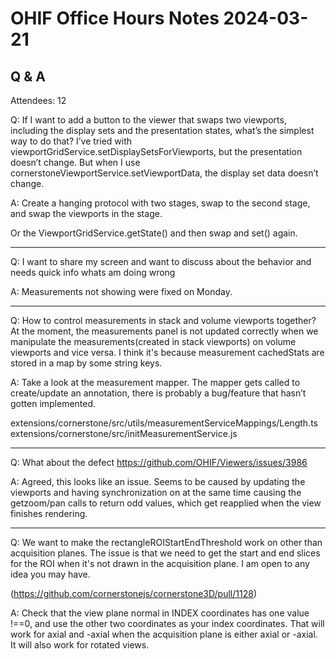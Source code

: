# OHIF Office Hours Notes 2024-03-21


## Q & A

Attendees: 12




Q: If I want to add a button to the viewer that swaps two viewports, including the display sets and the presentation states, what’s the simplest way to do that? I’ve tried with viewportGridService.setDisplaySetsForViewports, but the presentation doesn’t change. But when I use cornerstoneViewportService.setViewportData, the display set data doesn’t change.

A: Create a hanging protocol with two stages, swap to the second stage, and swap the viewports in the stage. 

Or the ViewportGridService.getState() and then swap and set() again. 

---

Q: I want to share my screen and want to discuss about the behavior and needs quick info whats am doing wrong

A: Measurements not showing were fixed on Monday.

---

Q: How to control measurements in stack and volume viewports together?
At the moment, the measurements panel is not updated correctly when we manipulate the measurements(created in stack viewports) on volume viewports and vice versa.
I think it's because measurement cachedStats are stored in a map by some string keys.

A: Take a look at the measurement mapper.  The mapper gets called to create/update an annotation, there is probably a bug/feature that hasn’t gotten implemented.

extensions/cornerstone/src/utils/measurementServiceMappings/Length.ts
extensions/cornerstone/src/initMeasurementService.js

--- 

Q: What about the defect https://github.com/OHIF/Viewers/issues/3986

A: Agreed, this looks like an issue.  Seems to be caused by updating the viewports and having synchronization on at the same time causing the getzoom/pan calls to return odd values, which get reapplied when the view finishes rendering.

---

Q: We want to make the rectangleROIStartEndThreshold work on other than acquisition planes. The issue is that we need to get the start and end slices for the ROI when it's not drawn in the acquisition plane. I am open to any idea you may have.

(https://github.com/cornerstonejs/cornerstone3D/pull/1128)


A: Check that the view plane normal in INDEX coordinates has one value !==0, and use the other two coordinates as your index coordinates.  That will work for axial and -axial when the acquisition plane is either axial or -axial.  It will also work for rotated views.



